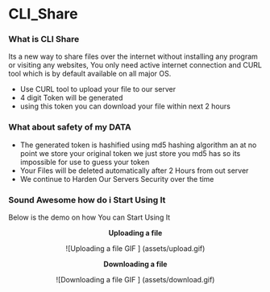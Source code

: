 # CLI_Share

### What is CLI Share

Its a new way to share files over the internet without installing any program or visiting any websites, You only need active internet connection and CURL tool which is by default
available on all major OS.

 * Use CURL tool to upload your file to our server
 * 4 digit Token will be generated 
 * using this token you can download your file within next 2 hours 

### What about safety of my DATA 

 * The generated token is hashified using md5 hashing algorithm an at no point we store your original token we just store you md5 has so its impossible for use to guess your token
 * Your Files will be deleted automatically after 2 Hours from out server
 * We continue to Harden Our Servers Security over the time

### Sound Awesome how do i Start Using It 

Below is the demo on how You can Start Using It

<div align="center">
  <p><b>Uploading a file </b></p>
   ![Uploading a file GIF ] (assets/upload.gif)
</div>



<div align="center">
  <p><b>Downloading a file </b></p>
   ![Downloading a file GIF ] (assets/download.gif)
</div>

